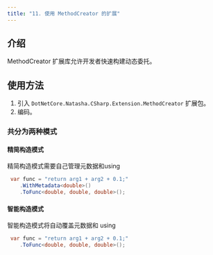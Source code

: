 ```yaml
---
title: "11. 使用 MethodCreator 的扩展"
---
```

## 介绍

MethodCreator 扩展库允许开发者快速构建动态委托。

## 使用方法

1. 引入 `DotNetCore.Natasha.CSharp.Extension.MethodCreator` 扩展包。
2. 编码。

### 共分为两种模式
#### 精简构造模式
精简构造模式需要自己管理元数据和using
```cs
 var func = "return arg1 + arg2 + 0.1;"
    .WithMetadata<double>()
    .ToFunc<double, double, double>();
```
#### 智能构造模式
智能构造模式将自动覆盖元数据和 using
```cs
 var func = "return arg1 + arg2 + 0.1;"
    .ToFunc<double, double, double>();
```

<br/>
<br/>
